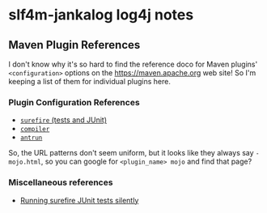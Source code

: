 # slf4m-jankalog log4j notes

## Maven Plugin References

I don't know why it's so hard to find the reference doco for Maven plugins' `<configuration>` options on  the <https://maven.apache.org> web site! So I'm keeping a list of them for individual plugins here.

### Plugin Configuration References

* [`surefire` (tests and JUnit)](https://maven.apache.org/surefire/maven-surefire-plugin/test-mojo.html)
* [`compiler`](https://maven.apache.org/components/plugins/maven-compiler-plugin/compile-mojo.html)
* [`antrun`](https://maven.apache.org/plugins/maven-antrun-plugin/run-mojo.html)

So, the URL patterns don't seem uniform, but it looks like they always say `-mojo.html`, so you can google for `<plugin_name> mojo` and find that page?

### Miscellaneous references

* [Running surefire JUnit tests silently](https://rieckpil.de/run-java-tests-with-maven-silently-only-log-on-failure)
